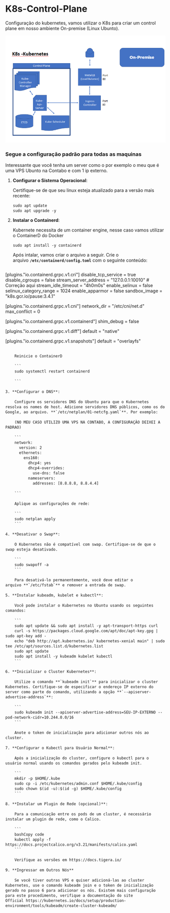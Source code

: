 # K8s-Control-Plane
Configuração do kubernetes, vamos utilizar o K8s para criar um control plane em nosso ambiente On-premise (Linux Ubunto).

![Untitled](https://github.com/douglas5001/K8s-Control-Plane/blob/main/K8s.png?raw=true)

### Segue a configuração padrão para todas as maquinas

Interessante que você tenha um server como o por exemplo o meu que é uma VPS Ubunto na Contabo e com 1 ip externo.

1. **Configurar o Sistema Operacional**:
    
    Certifique-se de que seu linux esteja atualizado para a versão mais recente:
    
    ```
    sudo apt update
    sudo apt upgrade -y
    
    ```
    
2. **Instalar o Containerd**:
    
    Kubernete necessita de um container engine, nesse caso vamos utilizar o ContainerD do Docker
    
    ```
    sudo apt install -y containerd
    
    ```
    
    Após intalar, vamos criar o arquivo a seguir. Crie o arquivo **`/etc/containerd/config.toml`** com o seguinte conteúdo:
    
    ```python
[plugins."io.containerd.grpc.v1.cri"]
  disable_tcp_service = true
  disable_cgroups = false
  stream_server_address = "127.0.0.1:10010"  # Correção aqui
  stream_idle_timeout = "4h0m0s"
  enable_selinux = false
  selinux_category_range = 1024
  enable_apparmor = false
  sandbox_image = "k8s.gcr.io/pause:3.4.1"

[plugins."io.containerd.grpc.v1.cni"]
  network_dir = "/etc/cni/net.d"
  max_conflict = 0

[plugins."io.containerd.grpc.v1.containerd"]
  shim_debug = false

[plugins."io.containerd.grpc.v1.diff"]
  default = "native"

[plugins."io.containerd.grpc.v1.snapshots"]
  default = "overlayfs"
```
    
    Reinicie o ContainerD
    
    ```
    sudo systemctl restart containerd
    
    ```
    
3. **Configurar o DNS**:
    
    Configure os servidores DNS do Ubuntu para que o Kubernetes resolva os nomes de host. Adicione servidores DNS públicos, como os do Google, ao arquivo. **`/etc/netplan/01-netcfg.yaml`**. Por exemplo:
    
    (NO MEU CASO UTILIZO UMA VPS NA CONTABO, A CONFIGURAÇÂO DEIXEI A PADRAO)
    
    ```
    network:
      version: 2
      ethernets:
        ens160:
          dhcp4: yes
          dhcp4-overrides:
            use-dns: false
          nameservers:
            addresses: [8.8.8.8, 8.8.4.4]
    
    ```
    
    Aplique as configurações de rede:
    
    ```
    sudo netplan apply
    ```
    
4. **Desativar o Swap**:
    
    O Kubernetes não é compatível com swap. Certifique-se de que o swap esteja desativado.
    
    ```
    sudo swapoff -a
    ```
    
    Para desativá-lo permanentemente, você deve editar o arquivo **`/etc/fstab`** e remover a entrada de swap.
    
5. **Instalar kubeadm, kubelet e kubectl**:
    
    Você pode instalar o Kubernetes no Ubuntu usando os seguintes comandos:
    
    ```
    sudo apt update && sudo apt install -y apt-transport-https curl
    curl -s https://packages.cloud.google.com/apt/doc/apt-key.gpg | sudo apt-key add -
    echo "deb http://apt.kubernetes.io/ kubernetes-xenial main" | sudo tee /etc/apt/sources.list.d/kubernetes.list
    sudo apt update
    sudo apt install -y kubeadm kubelet kubectl
    ```
    
6. **Inicializar o Cluster Kubernetes**:
    
    Utilize o comando **`kubeadm init`** para inicializar o cluster Kubernetes. Certifique-se de especificar o endereço IP externo do server como parte do comando, utilizando a opção **`--apiserver-advertise-address`**:
    
    ```
    sudo kubeadm init --apiserver-advertise-address=SEU-IP-EXTERNO --pod-network-cidr=10.244.0.0/16
    ```
    
    Anote o token de inicialização para adicionar outros nós ao cluster.
    
7. **Configurar o Kubectl para Usuário Normal**:
    
    Após a inicialização do cluster, configure o kubectl para o usuário normal usando os comandos gerados pelo kubeadm init.
    
    ```
    mkdir -p $HOME/.kube
    sudo cp -i /etc/kubernetes/admin.conf $HOME/.kube/config
    sudo chown $(id -u):$(id -g) $HOME/.kube/config
    ```
    
8. **Instalar um Plugin de Rede (opcional)**:
    
    Para a comunicação entre os pods de um cluster, é necessário instalar um plugin de rede, como o Calico.
    
    ```
    bashCopy code
    kubectl apply -f https://docs.projectcalico.org/v3.21/manifests/calico.yaml
    ```
    
    Verifique as versões em https://docs.tigera.io/
    
9. **Ingressar em Outros Nós**
    
    Se você tiver outras VPS e quiser adicioná-las ao cluster Kubernetes, use o comando kubeadm join e o token de inicialização gerado no passo 6 para adicionar os nós. Existem mais configuração para este procedimento, verifique a documentação do site Official https://kubernetes.io/docs/setup/production-environment/tools/kubeadm/create-cluster-kubeadm/

